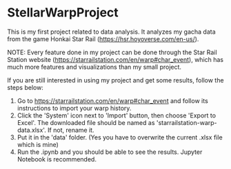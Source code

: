 # StellarWarpProject
This is my first project related to data analysis. It analyzes my gacha data from the game Honkai Star Rail (https://hsr.hoyoverse.com/en-us/).

NOTE: Every feature done in my project can be done through the Star Rail Station website (https://starrailstation.com/en/warp#char_event), which has much more features and visualizations than my small project.

If you are still interested in using my project and get some results, follow the steps below:
1. Go to https://starrailstation.com/en/warp#char_event and follow its instructions to import your warp history.
2. Click the 'System' icon next to 'Import' button, then choose 'Export to Excel'. The downloaded file should be named as 'starrailstation-warp-data.xlsx'. If not, rename it.
3. Put it in the 'data' folder. (Yes you have to overwrite the current .xlsx file which is mine)
4. Run the .ipynb and you should be able to see the results. Jupyter Notebook is recommended.
